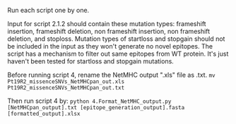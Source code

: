 Run each script one by one.

Input for script 2.1.2 should contain these mutation types: frameshift insertion, frameshift deletion, non frameshift insertion, non frameshift deletion, and stoploss. Mutation types of startloss and stopgain should not be included in the input as they won't generate no novel epitopes. The script has a mechanism to filter out same epitopes from WT protein. It's just haven't been tested for startloss and stopgain mutations.

Before running script 4, rename the NetMHC output ".xls" file as .txt.
`mv Pt19R2_missenceSNVs_NetMHCpan_out.xls Pt19R2_missenceSNVs_NetMHCpan_out.txt`

Then run script 4 by: `python 4.Format_NetMHC_output.py [NetMHCpan_output].txt [epitope_generation_output].fasta [formatted_output].xlsx`
